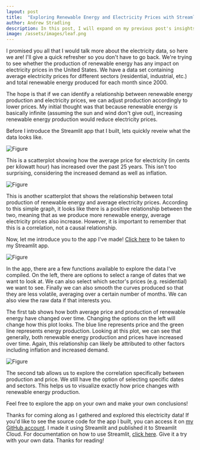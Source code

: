 ```yaml
---
layout: post
title:  "Exploring Renewable Energy and Electricity Prices with Streamlit"
author: Andrew Stradling
description: In this post, I will expand on my previous post's insights. I give some EDA on the electricity prices and renewable energy first, as well as introducing an app I built in Streamlit to explore the data. 
image: /assets/images/leaf.png
--- 
```


I promised you all that I would talk more about the electricity data, so here we are! I'll give a quick refresher so you don't have to go back. We're trying to see whether the production of renewable energy has any impact on electricity prices in the United States. We have a data set containing average electricity prices for different sectors (residential, industrial, etc.) and total renewable energy produced for each month since 2000. 

The hope is that if we can identify a relationship between renewable energy production and electricity prices, we can adjust production accordingly to lower prices. My initial thought was that because renewable energy is basically infinite (assuming the sun and wind don't give out), increasing renewable energy production would reduce electricity prices. 

Before I introduce the Streamlit app that I built, lets quickly reveiw what the data looks like. 

![Figure]({{site.url}}/{{site.baseurl}}/assets/images/price_vs_date.png)

This is a scatterplot showing how the average price for electricity (in cents per kilowatt hour) has increased over the past 25 years. This isn't too surprising, considering the increased demand as well as inflation. 

![Figure]({{site.url}}/{{site.baseurl}}/assets/images/production_vs_price.png)

This is another scatterplot that shows the relationship between total production of renewable energy and average electricity prices. According to this simple graph, it looks like there is a positive relationship between the two, meaning that as we produce more renewable energy, average electricity prices also increase. However, it is important to remember that this is a correlation, not a causal relationship. 

Now, let me introduce you to the app I've made! <a href="https://renewableenergy.streamlit.app/" target="_blank">Click here</a> to be taken to my Streamlit app. 

![Figure]({{site.url}}/{{site.baseurl}}/assets/images/app.png)

In the app, there are a few functions available to explore the data I've compiled. On the left, there are options to select a range of dates that we want to look at. We can also select which sector's prices (e.g. residential) we want to see. Finally we can also smooth the curves produced so that they are less volatile, averaging over a certain number of months. We can also view the raw data if that interests you.

The first tab shows how both average price and production of renewable energy have changed over time. Changing the options on the left will change how this plot looks. The blue line represents price and the green line represents energy production. Looking at this plot, we can see that generally, both renewable energy production and prices have increased over time. Again, this relationship can likely be attributed to other factors including inflation and increased demand. 

![Figure]({{site.url}}/{{site.baseurl}}/assets/images/app2.png)

The second tab allows us to explore the correlation specifically between production and price. We still have the option of selecting specific dates and sectors. This helps us to visualize exactly how price changes with renewable energy production.

Feel free to explore the app on your own and make your own conclusions! 

Thanks for coming along as I gathered and explored this electricity data! If you'd like to see the source code for the app I built, you can access it on <a href="https://github.com/astrad77/projectapp" target="_blank">my GitHub account</a>. I made it using Streamlit and published it to Streamlit Cloud. For documentation on how to use Streamlit, <a href="https://docs.streamlit.io/" target="_blank">click here</a>. Give it a try with your own data. Thanks for reading! 

